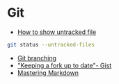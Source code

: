 # Git

- [How to show untracked file](https://stackoverflow.com/questions/12682045/git-status-show-files-that-will-be-added-staged-in-subdirectories)

```bash
git status --untracked-files
```

- [Git branching](https://www.atlassian.com/de/git/tutorials/using-branches)
- ["Keeping a fork up to date"- Gist](https://gist.github.com/CristinaSolana/1885435)
- [Mastering Markdown](https://guides.github.com/features/mastering-markdown/)
